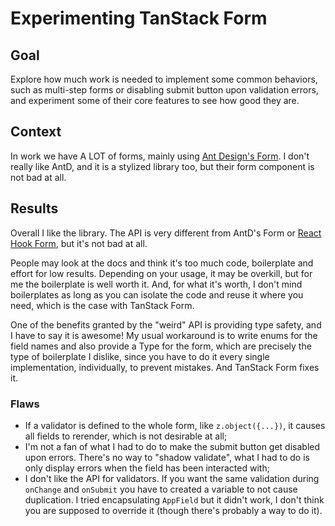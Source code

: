 # Experimenting TanStack Form

## Goal

Explore how much work is needed to implement some common behaviors, such as multi-step forms or disabling submit button upon validation errors, and experiment some of their core features to see how good they are.

## Context

In work we have A LOT of forms, mainly using [Ant Design's Form](https://ant.design/components/form). I don't really like AntD, and it is a stylized library too, but their form component is not bad at all.

## Results

Overall I like the library. The API is very different from AntD's Form or [React Hook Form](https://www.react-hook-form.com/), but it's not bad at all.

People may look at the docs and think it's too much code, boilerplate and effort for low results. Depending on your usage, it may be overkill, but for me the boilerplate is well worth it. And, for what it's worth, I don't mind boilerplates as long as you can isolate the code and reuse it where you need, which is the case with TanStack Form.

One of the benefits granted by the "weird" API is providing type safety, and I have to say it is awesome! My usual workaround is to write enums for the field names and also provide a Type for the form, which are precisely the type of boilerplate I dislike, since you have to do it every single implementation, individually, to prevent mistakes. And TanStack Form fixes it.

### Flaws

- If a validator is defined to the whole form, like `z.object({...})`, it causes all fields to rerender, which is not desirable at all;
- I'm not a fan of what I had to do to make the submit button get disabled upon errors. There's no way to "shadow validate", what I had to do is only display errors when the field has been interacted with;
- I don't like the API for validators. If you want the same validation during `onChange` and `onSubmit` you have to created a variable to not cause duplication. I tried encapsulating `AppField` but it didn't work, I don't think you are supposed to override it (though there's probably a way to do it).
